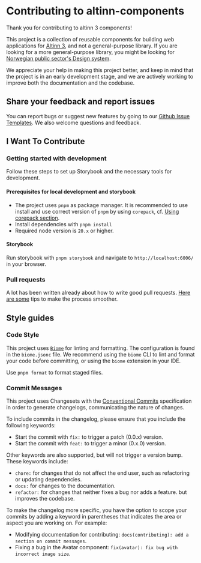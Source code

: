 # Contributing to altinn-components

Thank you for contributing to altinn 3 components! 

This project is a collection of reusable components for building web applications for [Altinn 3](https://docs.altinn.studio/nb/community/about/), and not a general-purpose library.
If you are looking for a more general-purpose library, you might be looking for [Norwegian public sector's Design system](https://designsystemet.no/).

We appreciate your help in making this project better, and keep in mind that the project is in an early development stage, and we are actively working to improve both the documentation and the codebase.

## Share your feedback and report issues

You can report bugs or suggest new features by going to our [Github Issue Templates](https://github.com/Altinn/altinn-components/issues/new/choose).
We also welcome questions and feedback. 

## I Want To Contribute

### Getting started with development
Follow these steps to set up Storybook and the necessary tools for development.

#### Prerequisites for local development and storybook

- The project uses `pnpm` as package manager. It is recommended to use install and use correct version of `pnpm` by using `corepack`, cf. [Using corepack section](https://pnpm.io/installation).
- Install dependencies with `pnpm install`
- Required node version is `20.x` or higher.

#### Storybook
Run storybook with `pnpm storybook` and navigate to `http://localhost:6006/` in your browser.

### Pull requests
A lot has been written already about how to write good pull requests. [Here are some](https://docs.github.com/en/pull-requests/collaborating-with-pull-requests/getting-started/best-practices-for-pull-requests) tips to make the process smoother.

## Style guides

### Code Style
This project uses [`Biome`](https://biomejs.dev/) for linting and formatting. The configuration is found in the `biome.jsonc` file.
We recommend using the `biome` CLI to lint and format your code before committing, or using the `biome` extension in your IDE.

Use `pnpm format` to format staged files.

### Commit Messages

This project uses Changesets with the [Conventional Commits](https://www.conventionalcommits.org/en/v1.0.0/)
specification in order to generate changelogs, communicating the nature of changes.

To include commits in the changelog, please ensure that you include the following keywords:

- Start the commit with `fix:` to trigger a patch (0.0.x) version.
- Start the commit with `feat:` to trigger a minor (0.x.0) version.

Other keywords are also supported, but will not trigger a version bump. These keywords include:
- `chore:` for changes that do not affect the end user, such as refactoring or updating dependencies.
- `docs:` for changes to the documentation.
- `refactor:` for changes that neither fixes a bug nor adds a feature. but improves the codebase.

To make the changelog more specific, you have the option to scope your commits by adding a keyword in parentheses that indicates the area or aspect you are working on. 
For example:
- Modifying documentation for contributing: `docs(contributing): add a section on commit messages`.
- Fixing a bug in the Avatar component: `fix(avatar): fix bug with incorrect image size`.

